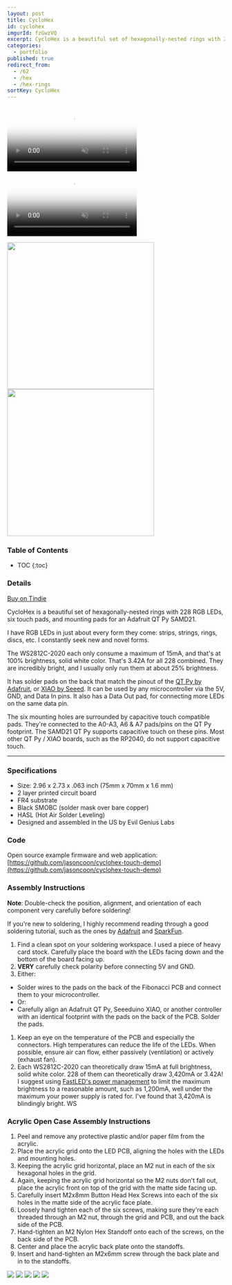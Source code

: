 ```yaml
---
layout: post
title: CycloHex
id: cyclohex
imgurId: fzGwzVQ
excerpt: CycloHex is a beautiful set of hexagonally-nested rings with 228 RGB LEDs, six touch pads, and mounting pads for an Adafruit QT Py SAMD21.
categories:
  - portfolio
published: true
redirect_from:
  - /62
  - /hex
  - /hex-rings
sortKey: CycloHex
---
```


<div class="embed-responsive embed-responsive-16by9">
   <a href="{{ post.url }}">
      <video class="post" poster="//i.imgur.com/fzGwzVQ.jpg" preload="auto" autoplay="autoplay" muted="muted" loop="loop">
         <source src="//i.imgur.com/fzGwzVQ.mp4" type="video/mp4">
      </video>
   </a>
</div>

<div class="embed-responsive embed-responsive-16by9">
   <a href="{{ post.url }}">
      <video class="post" poster="//i.imgur.com/lRpdIge.jpg" preload="auto" autoplay="autoplay" muted="muted" loop="loop">
         <source src="//i.imgur.com/lRpdIge.mp4" type="video/mp4">
      </video>
   </a>
</div>

<a href="https://i.imgur.com/yFnkVKs.png" target="_blank"><img src="https://i.imgur.com/yFnkVKs.png" style="width:340px" /></a><a href="https://i.imgur.com/zLC4R96.png" target="_blank"><img src="https://i.imgur.com/zLC4R96.png" style="width:340px" /></a>

<h3>Table of Contents</h3>

- TOC
{:toc}

### Details

<a class="btn btn-success" href="https://www.tindie.com/products/28120">Buy on Tindie</a>

CycloHex is a beautiful set of hexagonally-nested rings with 228 RGB LEDs, six touch pads, and mounting pads for an Adafruit QT Py SAMD21.

I have RGB LEDs in just about every form they come: strips, strings, rings, discs, etc.  I constantly seek new and novel forms.

The WS2812C-2020 each only consume a maximum of 15mA, and that's at 100% brightness, solid white color.  That's 3.42A for all 228 combined. They are incredibly bright, and I usually only run them at about 25% brightness.

It has solder pads on the back that match the pinout of the [QT Py by Adafruit](https://www.adafruit.com/?q=qt+py), or [XIAO by Seeed](https://www.seeedstudio.com/catalogsearch/result/?q=xiao). It can be used by any microcontroller via the 5V, GND, and Data In pins. It also has a Data Out pad, for connecting more LEDs on the same data pin.

The six mounting holes are surrounded by capacitive touch compatible pads. They're connected to the A0-A3, A6 & A7 pads/pins on the QT Py footprint. The SAMD21 QT Py supports capacitive touch on these pins. Most other QT Py / XIAO boards, such as the RP2040, do not support capacitive touch.

---

### Specifications

- Size: 2.96 x 2.73 x .063 inch (75mm x 70mm x 1.6 mm)
- 2 layer printed circuit board
- FR4 substrate
- Black SMOBC (solder mask over bare copper)
- HASL (Hot Air Solder Leveling)
- Designed and assembled in the US by Evil Genius Labs

### Code

Open source example firmware and web application: [https://github.com/jasoncoon/cyclohex-touch-demo](https://github.com/jasoncoon/cyclohex-touch-demo)

### Assembly Instructions

**Note**: Double-check the position, alignment, and orientation of each component very carefully before soldering!

If you're new to soldering, I highly recommend reading through a good soldering tutorial, such as the ones by [Adafruit](https://learn.adafruit.com/adafruit-guide-excellent-soldering) and [SparkFun](https://learn.sparkfun.com/tutorials/how-to-solder-through-hole-soldering).

1. Find a clean spot on your soldering workspace. I used a piece of heavy card stock. Carefully place the board with the LEDs facing down and the bottom of the board facing up.
1. **VERY** carefully check polarity before connecting 5V and GND.
1. Either:
  * Solder wires to the pads on the back of the Fibonacci PCB and connect them to your microcontroller.
  * Or:
  * Carefully align an Adafruit QT Py, Seeeduino XIAO, or another controller with an identical footprint with the pads on the back of the PCB. Solder the pads.
1. Keep an eye on the temperature of the PCB and especially the connectors. High temperatures can reduce the life of the LEDs. When possible, ensure air can flow, either passively (ventilation) or actively (exhaust fan).
1. Each WS2812C-2020 can theoretically draw 15mA at full brightness, solid white color. 228 of them can theoretically draw 3,420mA or 3.42A! I suggest using [FastLED's power management](https://github.com/FastLED/FastLED/wiki/Power-notes#managing-power-in-fastled) to limit the maximum brightness to a reasonable amount, such as 1,200mA, well under the maximum your power supply is rated for. I've found that 3,420mA is blindingly bright.
WS

### Acrylic Open Case Assembly Instructions

1. Peel and remove any protective plastic and/or paper film from the acrylic.
1. Place the acrylic grid onto the LED PCB, aligning the holes with the LEDs and mounting holes.
1. Keeping the acrylic grid horizontal, place an M2 nut in each of the six hexagonal holes in the grid.
1. Again, keeping the acrylic grid horizontal so the M2 nuts don't fall out, place the acrylic front on top of the grid with the matte side facing up.
1. Carefully insert M2x8mm Button Head Hex Screws into each of the six holes in the matte side of the acrylic face plate.
1. Loosely hand tighten each of the six screws, making sure they're each threaded through an M2 nut, through the grid and PCB, and out the back side of the PCB.
1. Hand-tighten an M2 Nylon Hex Standoff onto each of the screws, on the back side of the PCB.
1. Center and place the acrylic back plate onto the standoffs.
1. Insert and hand-tighten an M2x6mm screw through the back plate and in to the standoffs.

<img src="https://imgur.com/k8QZNF6.png" class="img-responsive" />

<img src="https://imgur.com/jRkh1Q3.png" class="img-responsive" />

<img src="https://imgur.com/79iMury.png" class="img-responsive" />

<img src="https://imgur.com/Ot6NO6a.png" class="img-responsive" />

<img src="https://imgur.com/wcbriAu.png" class="img-responsive" />
